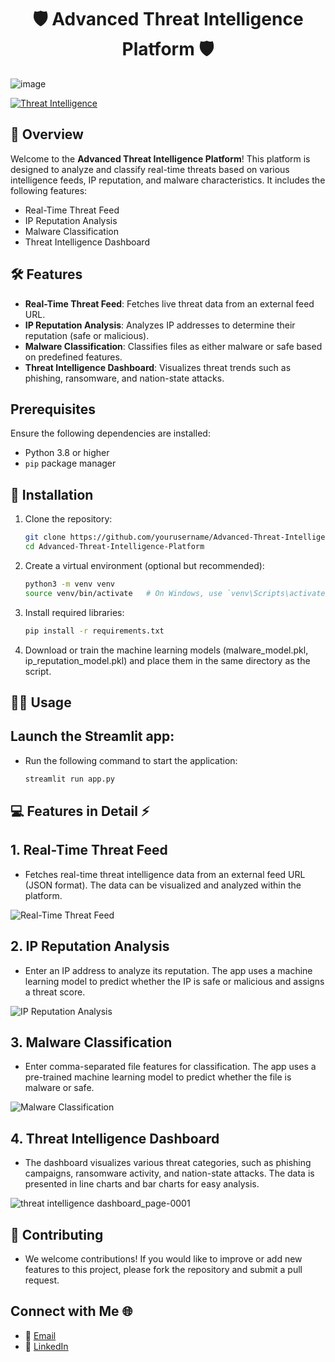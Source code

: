 <h1 align="center"> 🛡️ Advanced Threat Intelligence Platform 🛡️ </h1>

![image](https://github.com/user-attachments/assets/98639b79-2f8e-4af0-a601-189bf5cad9a4)

[![Threat Intelligence](https://img.shields.io/badge/Threat%20Intelligence%20Platform-blue?style=for-the-badge&logo=security)](https://advanced-threat-intelligence-platform-mk7obgez2n4p59zcvziiso.streamlit.app/)

## 📝 Overview

Welcome to the **Advanced Threat Intelligence Platform**! This platform is designed to analyze and classify real-time threats based on various intelligence feeds, IP reputation, and malware characteristics. It includes the following features:

- Real-Time Threat Feed
- IP Reputation Analysis
- Malware Classification
- Threat Intelligence Dashboard

## 🛠️ Features

- **Real-Time Threat Feed**: Fetches live threat data from an external feed URL.
- **IP Reputation Analysis**: Analyzes IP addresses to determine their reputation (safe or malicious).
- **Malware Classification**: Classifies files as either malware or safe based on predefined features.
- **Threat Intelligence Dashboard**: Visualizes threat trends such as phishing, ransomware, and nation-state attacks.

## Prerequisites

Ensure the following dependencies are installed:
- Python 3.8 or higher
- `pip` package manager

## 🤖 Installation

1. Clone the repository:
   ```bash
   git clone https://github.com/yourusername/Advanced-Threat-Intelligence-Platform.git
   cd Advanced-Threat-Intelligence-Platform

2. Create a virtual environment (optional but recommended):
   ```bash
   python3 -m venv venv
   source venv/bin/activate   # On Windows, use `venv\Scripts\activate`

3. Install required libraries:
   ```bash
   pip install -r requirements.txt

4. Download or train the machine learning models (malware_model.pkl, ip_reputation_model.pkl) and place them in the same directory as the script.

## 🧑‍💻 Usage
## Launch the Streamlit app:
- Run the following command to start the application:
  
   ```bash
   streamlit run app.py

## 💻 Features in Detail ⚡
## 1. Real-Time Threat Feed
- Fetches real-time threat intelligence data from an external feed URL (JSON format). The data can be visualized and analyzed within the platform.

![Real-Time Threat Feed](https://github.com/user-attachments/assets/37e0e005-9931-45da-b4e6-a76651d55121)

## 2. IP Reputation Analysis
- Enter an IP address to analyze its reputation. The app uses a machine learning model to predict whether the IP is safe or malicious and assigns a threat score.

![IP Reputation Analysis](https://github.com/user-attachments/assets/43e8a23c-cc96-4018-87b1-ea1c52dd7f04)

## 3. Malware Classification
- Enter comma-separated file features for classification. The app uses a pre-trained machine learning model to predict whether the file is malware or safe.

![Malware Classification](https://github.com/user-attachments/assets/26818505-6f14-484b-89bf-6b369110e943)

## 4. Threat Intelligence Dashboard
- The dashboard visualizes various threat categories, such as phishing campaigns, ransomware activity, and nation-state attacks. The data is presented in line charts and bar charts for easy analysis.

![threat intelligence dashboard_page-0001](https://github.com/user-attachments/assets/ca801735-0659-419f-8e0c-a02a6161f845)


## 🤝 Contributing
- We welcome contributions! If you would like to improve or add new features to this project, please fork the repository and submit a pull request.

## Connect with Me 🌐

- 📧 [Email](mailto:gauravghandat12@gmail.com)
- 💼 [LinkedIn](www.linkedin.com/in/gaurav-ghandat-68a5a22b4)




















